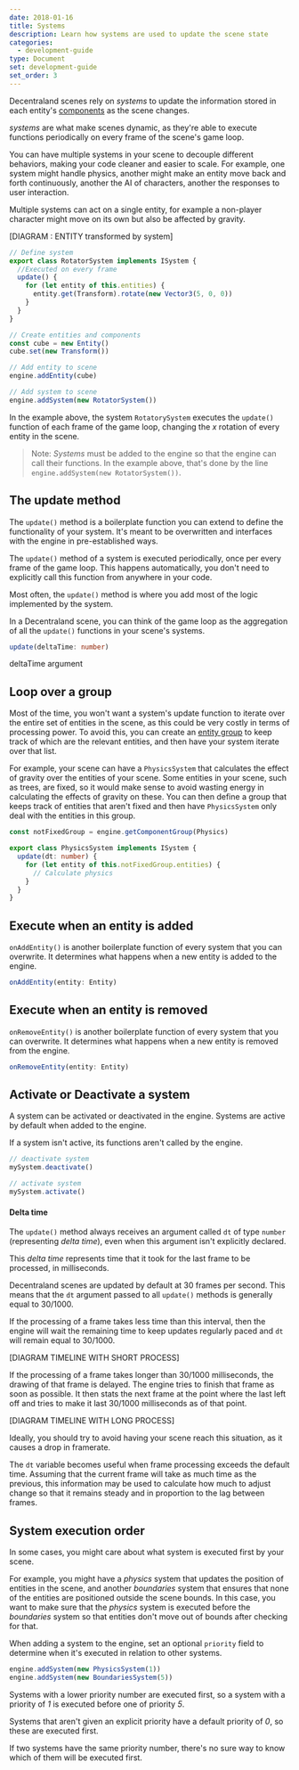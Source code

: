 ```yaml
---
date: 2018-01-16
title: Systems
description: Learn how systems are used to update the scene state
categories:
  - development-guide
type: Document
set: development-guide
set_order: 3
---
```


<!-- Decentraland scenes that are built with the 'ECS' module -->

Decentraland scenes rely on _systems_ to update the information stored in each entity's [components](https://en.wikipedia.org/wiki/Entity%E2%80%93component%E2%80%93system) as the scene changes.

_systems_ are what make scenes dynamic, as they're able to execute functions periodically on every frame of the scene's game loop.

You can have multiple systems in your scene to decouple different behaviors, making your code cleaner and easier to scale. For example, one system might handle physics, another might make an entity move back and forth continuously, another the AI of characters, another the responses to user interaction.

Multiple systems can act on a single entity, for example a non-player character might move on its own but also be affected by gravity.

[DIAGRAM : ENTITY transformed by system]

```ts
// Define system
export class RotatorSystem implements ISystem {
  //Executed on every frame
  update() {
    for (let entity of this.entities) {
      entity.get(Transform).rotate(new Vector3(5, 0, 0))
    }
  }
}

// Create entities and components
const cube = new Entity()
cube.set(new Transform())

// Add entity to scene
engine.addEntity(cube)

// Add system to scene
engine.addSystem(new RotatorSystem())
```

In the example above, the system `RotatorySystem` executes the `update()` function of each frame of the game loop, changing the _x_ rotation of every entity in the scene.

> Note: _Systems_ must be added to the engine so that the engine can call their functions. In the example above, that's done by the line `engine.addSystem(new RotatorSystem())`.

## The update method

The `update()` method is a boilerplate function you can extend to define the functionality of your system. It's meant to be overwritten and interfaces with the engine in pre-established ways.

The `update()` method of a system is executed periodically, once per every frame of the game loop. This happens automatically, you don't need to explicitly call this function from anywhere in your code.

Most often, the `update()` method is where you add most of the logic implemented by the system.

In a Decentraland scene, you can think of the game loop as the aggregation of all the `update()` functions in your scene's systems.

```ts
update(deltaTime: number)
```

deltaTime argument

## Loop over a group

Most of the time, you won't want a system's update function to iterate over the entire set of entities in the scene, as this could be very costly in terms of processing power. To avoid this, you can create an [entity group]() to keep track of which are the relevant entities, and then have your system iterate over that list.

For example, your scene can have a `PhysicsSystem` that calculates the effect of gravity over the entities of your scene. Some entities in your scene, such as trees, are fixed, so it would make sense to avoid wasting energy in calculating the effects of gravity on these. You can then define a group that keeps track of entities that aren't fixed and then have `PhysicsSystem` only deal with the entities in this group.

```ts
const notFixedGroup = engine.getComponentGroup(Physics)

export class PhysicsSystem implements ISystem {
  update(dt: number) {
    for (let entity of this.notFixedGroup.entities) {
      // Calculate physics
    }
  }
}
```

## Execute when an entity is added

`onAddEntity()` is another boilerplate function of every system that you can overwrite. It determines what happens when a new entity is added to the engine.

```ts
onAddEntity(entity: Entity)
```

## Execute when an entity is removed

`onRemoveEntity()` is another boilerplate function of every system that you can overwrite. It determines what happens when a new entity is removed from the engine.

```ts
onRemoveEntity(entity: Entity)
```

## Activate or Deactivate a system

A system can be activated or deactivated in the engine. Systems are active by default when added to the engine.

If a system isn't active, its functions aren't called by the engine.

```ts
// deactivate system
mySystem.deactivate()

// activate system
mySystem.activate()
```

#### Delta time

The `update()` method always receives an argument called `dt` of type `number` (representing _delta time_), even when this argument isn't explicitly declared.

This _delta time_ represents time that it took for the last frame to be processed, in milliseconds.

Decentraland scenes are updated by default at 30 frames per second. This means that the `dt` argument passed to all `update()` methods is generally equal to 30/1000.

If the processing of a frame takes less time than this interval, then the engine will wait the remaining time to keep updates regularly paced and `dt` will remain equal to 30/1000.

[DIAGRAM TIMELINE WITH SHORT PROCESS]

If the processing of a frame takes longer than 30/1000 milliseconds, the drawing of that frame is delayed. The engine tries to finish that frame as soon as possible. It then stats the next frame at the point where the last left off and tries to make it last 30/1000 milliseconds as of that point.

[DIAGRAM TIMELINE WITH LONG PROCESS]

Ideally, you should try to avoid having your scene reach this situation, as it causes a drop in framerate.

The `dt` variable becomes useful when frame processing exceeds the default time. Assuming that the current frame will take as much time as the previous, this information may be used to calculate how much to adjust change so that it remains steady and in proportion to the lag between frames.

## System execution order

In some cases, you might care about what system is executed first by your scene.

For example, you might have a _physics_ system that updates the position of entities in the scene, and another _boundaries_ system that ensures that none of the entities are positioned outside the scene bounds. In this case, you want to make sure that the _physics_ system is executed before the _boundaries_ system so that entities don't move out of bounds after checking for that.

When adding a system to the engine, set an optional `priority` field to determine when it's executed in relation to other systems.

```ts
engine.addSystem(new PhysicsSystem(1))
engine.addSystem(new BoundariesSystem(5))
```

Systems with a lower priority number are executed first, so a system with a priority of _1_ is executed before one of priority _5_.

Systems that aren't given an explicit priority have a default priority of _0_, so these are executed first.

If two systems have the same priority number, there's no sure way to know which of them will be executed first.
